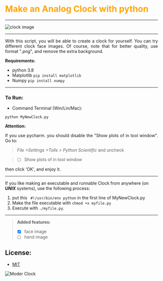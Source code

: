 # <span style="color:orange;">Make an Analog Clock with python</span>

---
![clock image](https://user-images.githubusercontent.com/51186807/163220161-a414baec-8fd0-4965-811e-c11537e8a740.gif)

---


<p style="text-align:justify">
With this script, you will be able to create a 
clock for yourself. You can try different clock face images. Of course, 
note that for better quality, use format "<i>.png</i>", and remove the extra background.
</p>

**Requirements:**
- python 3.8
- Matplotlib ```pip install matplotlib```
- Numpy ```pip install numpy```
****
### To Run:
- Command Terminal (Win/Lin/Mac):
```
python MyNewClock.py
```
**Attention:**
<p style="text-align:justify">
If you use pycharm. you should disable the "Show plots of in tool window". 
Go to: <br>
</p>

> <i> File >Settings >Tolls > Python Scientific </i> 
and uncheck

> - [ ] Show plots of in tool window <br>

then click 'OK', and enjoy it.

---
If you like making an executable and runnable Clock from anywhere 
(on <b><i> UNIX </i></b> systems), use the following process:
1. put this ``` #!/usr/bin/env python``` in the first line of MyNewClock.py 
2. Make the file executable with ```chmod +x myfile.py```
3. Execute with ```./myfile.py```.

****
>**Added features:**
>- [X] face image
>- [ ] hand image

## License:
- [MIT](https://choosealicense.com/licenses/mit/)

![Moder Clock](https://user-images.githubusercontent.com/51186807/163220286-98251be9-3e38-4cfc-8537-41aea7a139df.gif)


